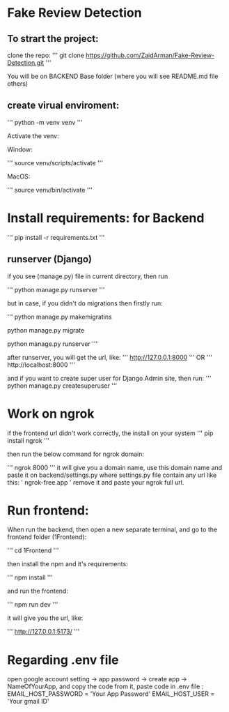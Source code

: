 
# Fake Review Detection


## To strart the project: 

clone the repo:
'''
git clone https://github.com/ZaidArman/Fake-Review-Detection.git
'''

You will be on BACKEND Base folder (where you will see README.md file others)


## create virual enviroment:

'''
python -m venv venv
'''

Activate the venv:

Window:

'''
source venv/scripts/activate
'''

MacOS:

'''
source venv/bin/activate
'''


# Install requirements: for Backend

'''
pip install -r requirements.txt
'''

## runserver (Django)

if you see (manage.py) file in current directory, then run

'''
python manage.py runserver
'''

but in case, if you didn't do migrations then firstly run:

'''
python manage.py makemigratins

python manage.py migrate

python manage.py runserver
'''

after runserver, you will get the url, like:
'''
http://127.0.0.1:8000
'''
OR
'''
http://localhost:8000
'''

and if you want to create super user for Django Admin site, then run:
'''
python manage.py createsuperuser
'''

# Work on ngrok
if the frontend url didn't work correctly, the install on your system 
'''
pip install ngrok
'''

then run the below command for ngrok domain:


'''
ngrok 8000
'''
it will give you a domain name, use this domain name and paste it on backend/settings.py 
where settings.py file contain any url like this:
' ngrok-free.app '
remove it and paste your ngrok full url.



# Run frontend:

When run the backend, then open a new separate terminal, and go to the frontend folder (1Frontend):

'''
cd 1Frontend 
'''

then install the npm and it's requirements:

'''
npm install
'''

and run the frontend:

'''
npm run dev
'''

it will give you the url, like:

'''
http://127.0.0.1:5173/
'''



# Regarding .env file

open google account setting -> app password -> create app -> NameOfYourApp, and copy the code from it, paste code in .env file :
EMAIL_HOST_PASSWORD = 'Your App Password'
EMAIL_HOST_USER = 'Your gmail ID'